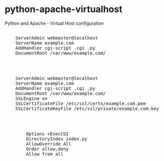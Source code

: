 # python-apache-virtualhost
Python and Apache - Virtual Host configuration

<pre>
<VirtualHost *:80>
    ServerAdmin webmaster@localhost
    ServerName example.com
    AddHandler cgi-script .cgi .py
    DocumentRoot /var/www/example.com/
</VirtualHost>

<IfModule mod_ssl.c>
    <VirtualHost *:443>
    ServerAdmin webmaster@localhost
    ServerName example.com
    AddHandler cgi-script .cgi .py
    DocumentRoot /var/www/example.com/
    SSLEngine on
    SSLCertificateFile /etc/ssl/certs/example.com.pem
    SSLCertificateKeyFile /etc/ssl/private/example.com.key
    </VirtualHost>
</IfModule>

<Directory /var/www/example.com/>
        Options +ExecCGI
        DirectoryIndex index.py
        AllowOverride All
        Order allow,deny
        Allow from all
</Directory>
</pre>
